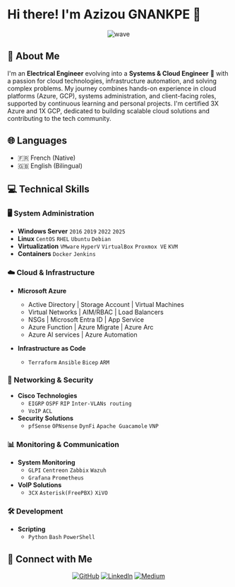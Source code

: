 # Hi there! I'm Azizou GNANKPE 👋 

<div align="center">
  <img src="https://user-images.githubusercontent.com/18350557/176309783-0785949b-9127-417c-8b55-ab5a4333674e.gif" alt="wave" />
</div>

## 🚀 About Me
I'm an **Electrical Engineer** evolving into a **Systems & Cloud Engineer** 🌟 with a passion for cloud technologies, infrastructure automation, and solving complex problems. My journey combines hands-on experience in cloud platforms (Azure, GCP), systems administration, and client-facing roles, supported by continuous learning and personal projects. I'm certified  3X Azure and 1X GCP, dedicated to building scalable cloud solutions and contributing to the tech community.

## 🌐 Languages
- 🇫🇷 French (Native)
- 🇬🇧 English (Bilingual)

## 💻 Technical Skills

### 🖥️ System Administration
- **Windows Server** `2016` `2019` `2022` `2025`
- **Linux** `CentOS` `RHEL` `Ubuntu` `Debian`
- **Virtualization** `VMware` `HyperV` `VirtualBox` `Proxmox VE` `KVM` 
- **Containers** `Docker` `Jenkins`

### ☁️ Cloud & Infrastructure
- **Microsoft Azure**
  - Active Directory | Storage Account | Virtual Machines
  - Virtual Networks | AIM/RBAC | Load Balancers
  - NSGs | Microsoft Entra ID | App Service
  - Azure Function | Azure Migrate | Azure Arc
  - Azure AI services | Azure Automation

- **Infrastructure as Code**
  - `Terraform` `Ansible` `Bicep` `ARM`

### 🔧 Networking & Security
- **Cisco Technologies**
  - `EIGRP` `OSPF` `RIP` `Inter-VLANs routing`
  - `VoIP` `ACL`
- **Security Solutions**
  - `pfSense` `OPNsense` `DynFi` `Apache Guacamole` `VNP`

### 📊 Monitoring & Communication
- **System Monitoring**
  - `GLPI` `Centreon` `Zabbix` `Wazuh`
  - `Grafana` `Prometheus`
- **VoIP Solutions**
  - `3CX` `Asterisk(FreePBX)` `XiVO`

### 🛠️ Development
- **Scripting**
  - `Python` `Bash` `PowerShell`

## 🤝 Connect with Me

<div align="center">

[![GitHub](https://img.shields.io/badge/GitHub-Curious4Tech-181717?style=for-the-badge&logo=github&logoColor=white)](https://github.com/Curious4Tech)
[![LinkedIn](https://img.shields.io/badge/LinkedIn-Connect-0077B5?style=for-the-badge&logo=linkedin&logoColor=white)](https://www.linkedin.com/in/azizou-gnankpe/)
[![Medium](https://img.shields.io/badge/Medium-Follow-12100E?style=for-the-badge&logo=medium&logoColor=white)](http://www.medium.com/@Curious4Tech)

</div>

                  
                  
